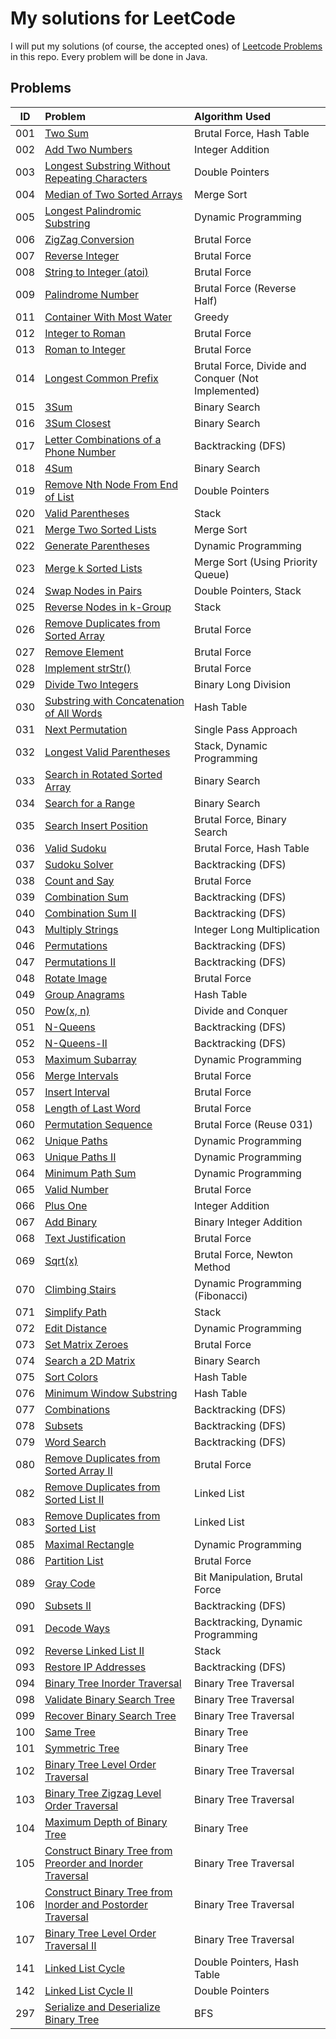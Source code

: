 # My solutions for LeetCode

I will put my solutions (of course, the accepted ones) of [Leetcode Problems](https://leetcode.com/problemset/algorithms/) in this repo. Every problem will be done in Java.

## Problems

| ID | Problem | Algorithm Used |
| --- | :--- | :--- |
| 001 | [Two Sum](https://leetcode.com/problems/two-sum/description/) | Brutal Force, Hash Table |
| 002 | [Add Two Numbers](https://leetcode.com/problems/add-two-numbers/description/) | Integer Addition |
| 003 | [Longest Substring Without Repeating Characters](https://leetcode.com/problems/longest-substring-without-repeating-characters/description/) | Double Pointers |
| 004 | [Median of Two Sorted Arrays](https://leetcode.com/problems/median-of-two-sorted-arrays/description/) | Merge Sort |
| 005 | [Longest Palindromic Substring](https://leetcode.com/problems/longest-palindromic-substring) | Dynamic Programming |
| 006 | [ZigZag Conversion](https://leetcode.com/problems/zigzag-conversion) | Brutal Force |
| 007 | [Reverse Integer](https://leetcode.com/problems/reverse-integer) | Brutal Force |
| 008 | [String to Integer (atoi)](https://leetcode.com/problems/string-to-integer-atoi) | Brutal Force |
| 009 | [Palindrome Number](https://leetcode.com/problems/palindrome-number) | Brutal Force (Reverse Half) |
| 011 | [Container With Most Water](https://leetcode.com/problems/container-with-most-water) | Greedy |
| 012 | [Integer to Roman](https://leetcode.com/problems/integer-to-roman/description/) | Brutal Force |
| 013 | [Roman to Integer](https://leetcode.com/problems/roman-to-integer/description/) | Brutal Force |
| 014 | [Longest Common Prefix](https://leetcode.com/problems/longest-common-prefix) | Brutal Force, Divide and Conquer (Not Implemented) |
| 015 | [3Sum](https://leetcode.com/problems/3sum) | Binary Search |
| 016 | [3Sum Closest](https://leetcode.com/problems/3sum-closest) | Binary Search |
| 017 | [Letter Combinations of a Phone Number](https://leetcode.com/problems/letter-combinations-of-a-phone-number) | Backtracking (DFS) |
| 018 | [4Sum](https://leetcode.com/problems/4sum) | Binary Search |
| 019 | [Remove Nth Node From End of List](https://leetcode.com/problems/remove-nth-node-from-end-of-list/description/) | Double Pointers |
| 020 | [Valid Parentheses](https://leetcode.com/problems/valid-parentheses) | Stack |
| 021 | [Merge Two Sorted Lists](https://leetcode.com/problems/merge-two-sorted-lists) | Merge Sort |
| 022 | [Generate Parentheses](https://leetcode.com/problems/generate-parentheses) | Dynamic Programming |
| 023 | [Merge k Sorted Lists](https://leetcode.com/problems/merge-k-sorted-lists) | Merge Sort (Using Priority Queue) |
| 024 | [Swap Nodes in Pairs](https://leetcode.com/problems/swap-nodes-in-pairs/description/) | Double Pointers, Stack |
| 025 | [Reverse Nodes in k-Group](https://leetcode.com/problems/reverse-nodes-in-k-group/description/) | Stack |
| 026 | [Remove Duplicates from Sorted Array](https://leetcode.com/problems/remove-duplicates-from-sorted-array/description/) | Brutal Force |
| 027 | [Remove Element](https://leetcode.com/problems/remove-element) | Brutal Force |
| 028 | [Implement strStr()](https://leetcode.com/problems/implement-strstr/description/) | Brutal Force |
| 029 | [Divide Two Integers](https://leetcode.com/problems/divide-two-integers/description/) | Binary Long Division |
| 030 | [Substring with Concatenation of All Words](https://leetcode.com/problems/substring-with-concatenation-of-all-words/description/) | Hash Table |
| 031 | [Next Permutation](https://leetcode.com/problems/next-permutation/description/) | Single Pass Approach |
| 032 | [Longest Valid Parentheses](https://leetcode.com/problems/longest-valid-parentheses/description/) | Stack, Dynamic Programming |
| 033 | [Search in Rotated Sorted Array](https://leetcode.com/problems/search-in-rotated-sorted-array/description/) | Binary Search |
| 034 | [Search for a Range](https://leetcode.com/problems/search-for-a-range/description/) | Binary Search |
| 035 | [Search Insert Position](https://leetcode.com/problems/search-insert-position/description/) | Brutal Force, Binary Search |
| 036 | [Valid Sudoku](https://leetcode.com/problems/valid-sudoku/description/) | Brutal Force, Hash Table |
| 037 | [Sudoku Solver](https://leetcode.com/problems/sudoku-solver/description/) | Backtracking (DFS) |
| 038 | [Count and Say](https://leetcode.com/problems/count-and-say/description/) | Brutal Force |
| 039 | [Combination Sum](https://leetcode.com/problems/combination-sum/description/) | Backtracking (DFS) |
| 040 | [Combination Sum II](https://leetcode.com/problems/combination-sum-ii/description/) | Backtracking (DFS) |
| 043 | [Multiply Strings](https://leetcode.com/problems/multiply-strings/description/) | Integer Long Multiplication |
| 046 | [Permutations](https://leetcode.com/problems/permutations/description/) | Backtracking (DFS) |
| 047 | [Permutations II](https://leetcode.com/problems/permutations-ii/description/) | Backtracking (DFS) |
| 048 | [Rotate Image](https://leetcode.com/problems/rotate-image/description/) | Brutal Force |
| 049 | [Group Anagrams](https://leetcode.com/problems/group-anagrams/description/) | Hash Table |
| 050 | [Pow(x, n)](https://leetcode.com/problems/powx-n/description/) | Divide and Conquer |
| 051 | [N-Queens](https://leetcode.com/problems/n-queens/description/) | Backtracking (DFS) |
| 052 | [N-Queens-II](https://leetcode.com/problems/n-queens-ii/description/) | Backtracking (DFS) |
| 053 | [Maximum Subarray](https://leetcode.com/problems/maximum-subarray/description/) | Dynamic Programming |
| 056 | [Merge Intervals](https://leetcode.com/problems/merge-intervals/description/) | Brutal Force |
| 057 | [Insert Interval](https://leetcode.com/problems/insert-interval/description/) | Brutal Force |
| 058 | [Length of Last Word](https://leetcode.com/problems/length-of-last-word/description/) | Brutal Force |
| 060 | [Permutation Sequence](https://leetcode.com/problems/permutation-sequence/description/) | Brutal Force (Reuse 031) |
| 062 | [Unique Paths](https://leetcode.com/problems/unique-paths/description/) | Dynamic Programming |
| 063 | [Unique Paths II](https://leetcode.com/problems/unique-paths-ii/description/) | Dynamic Programming |
| 064 | [Minimum Path Sum](https://leetcode.com/problems/minimum-path-sum/description/) | Dynamic Programming |
| 065 | [Valid Number](https://leetcode.com/problems/valid-number/description/) | Brutal Force |
| 066 | [Plus One](https://leetcode.com/problems/plus-one/description/) | Integer Addition |
| 067 | [Add Binary](https://leetcode.com/problems/add-binary/description/) | Binary Integer Addition |
| 068 | [Text Justification](https://leetcode.com/problems/text-justification/description/) | Brutal Force |
| 069 | [Sqrt(x)](https://leetcode.com/problems/sqrtx/description/) | Brutal Force, Newton Method |
| 070 | [Climbing Stairs](https://leetcode.com/problems/climbing-stairs/description/) | Dynamic Programming (Fibonacci) |
| 071 | [Simplify Path](https://leetcode.com/problems/simplify-path/description/) | Stack |
| 072 | [Edit Distance](https://leetcode.com/problems/edit-distance/description/) | Dynamic Programming |
| 073 | [Set Matrix Zeroes](https://leetcode.com/problems/set-matrix-zeroes/description/) | Brutal Force |
| 074 | [Search a 2D Matrix](https://leetcode.com/problems/search-a-2d-matrix/description/) | Binary Search |
| 075 | [Sort Colors](https://leetcode.com/problems/sort-colors/discuss/) | Hash Table |
| 076 | [Minimum Window Substring](https://leetcode.com/problems/minimum-window-substring/description/) | Hash Table |
| 077 | [Combinations](https://leetcode.com/problems/combinations/description/) | Backtracking (DFS) |
| 078 | [Subsets](https://leetcode.com/problems/subsets/description/) | Backtracking (DFS) |
| 079 | [Word Search](https://leetcode.com/problems/word-search/description/) | Backtracking (DFS) |
| 080 | [Remove Duplicates from Sorted Array II](https://leetcode.com/problems/remove-duplicates-from-sorted-array-ii/description/) | Brutal Force |
| 082 | [Remove Duplicates from Sorted List II](https://leetcode.com/problems/remove-duplicates-from-sorted-list-ii/description/) | Linked List |
| 083 | [Remove Duplicates from Sorted List](https://leetcode.com/problems/remove-duplicates-from-sorted-list/description/) | Linked List |
| 085 | [Maximal Rectangle](https://leetcode.com/problems/maximal-rectangle/description/) | Dynamic Programming |
| 086 | [Partition List](https://leetcode.com/problems/partition-list/description/) | Brutal Force |
| 089 | [Gray Code](https://leetcode.com/problems/gray-code/description/) | Bit Manipulation, Brutal Force |
| 090 | [Subsets II](https://leetcode.com/problems/subsets-ii/description/) | Backtracking (DFS) |
| 091 | [Decode Ways](https://leetcode.com/problems/decode-ways/description/) | Backtracking, Dynamic Programming |
| 092 | [Reverse Linked List II](https://leetcode.com/problems/reverse-linked-list-ii/description/) | Stack |
| 093 | [Restore IP Addresses](https://leetcode.com/problems/restore-ip-addresses/description/) | Backtracking (DFS) |
| 094 | [Binary Tree Inorder Traversal](https://leetcode.com/problems/binary-tree-inorder-traversal/) | Binary Tree Traversal |
| 098 | [Validate Binary Search Tree](https://leetcode.com/problems/validate-binary-search-tree/description/) | Binary Tree Traversal |
| 099 | [Recover Binary Search Tree](https://leetcode.com/problems/recover-binary-search-tree/description/) | Binary Tree Traversal |
| 100 | [Same Tree](https://leetcode.com/problems/same-tree/description/) | Binary Tree |
| 101 | [Symmetric Tree](https://leetcode.com/problems/symmetric-tree/description/) | Binary Tree |
| 102 | [Binary Tree Level Order Traversal](https://leetcode.com/problems/binary-tree-level-order-traversal/description/) | Binary Tree Traversal |
| 103 | [Binary Tree Zigzag Level Order Traversal](https://leetcode.com/problems/binary-tree-zigzag-level-order-traversal/description/) | Binary Tree Traversal |
| 104 | [Maximum Depth of Binary Tree](https://leetcode.com/problems/maximum-depth-of-binary-tree/description/) | Binary Tree |
| 105 | [Construct Binary Tree from Preorder and Inorder Traversal](https://leetcode.com/problems/construct-binary-tree-from-preorder-and-inorder-traversal/description/) | Binary Tree Traversal |
| 106 | [Construct Binary Tree from Inorder and Postorder Traversal](https://leetcode.com/problems/construct-binary-tree-from-inorder-and-postorder-traversal/description/) | Binary Tree Traversal | 
| 107 | [Binary Tree Level Order Traversal II](https://leetcode.com/problems/binary-tree-level-order-traversal-ii/description/) | Binary Tree Traversal |
| 141 | [Linked List Cycle](https://leetcode.com/problems/linked-list-cycle/description/) | Double Pointers, Hash Table |
| 142 | [Linked List Cycle II](https://leetcode.com/problems/linked-list-cycle-ii/description/) | Double Pointers |
| 297 | [Serialize and Deserialize Binary Tree](https://leetcode.com/problems/serialize-and-deserialize-binary-tree/description/) | BFS |